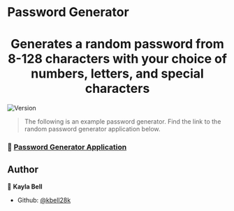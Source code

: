 # Password Generator
<h1 align="center">Generates a random password from 8-128 characters with your choice of numbers, letters, and special characters</h1>
<p>
  <img alt="Version" src="https://img.shields.io/badge/version-0-blue.svg?cacheSeconds=2592000" />
</p>

> The following is an example password generator.  Find the link to the random password generator application below.

### 🔑 [Password Generator Application](https://kbell28k.github.io/Portfolio//homework_3/index)

## Author

👤 **Kayla Bell**

* Github: [@kbell28k](https://github.com/kbell28k)

